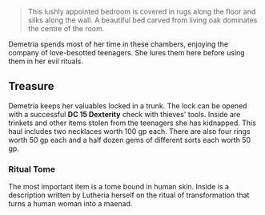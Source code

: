 > This lushly appointed bedroom is covered in rugs along the floor and silks along the wall. A beautiful bed carved from living oak dominates the centre of the room.

Demetria spends most of her time in these chambers, enjoying the company of love-besotted teenagers. She lures them here before using them in her evil rituals.

## Treasure
Demetria keeps her valuables locked in a trunk. The lock can be opened with a successful **DC 15 Dexterity** check with thieves' tools. Inside are trinkets and other items stolen from the teenagers she has kidnapped. This haul includes two necklaces worth 100 gp each. There are also four rings worth 50 gp each and a half dozen gems of different sorts each worth 50 gp.

### Ritual Tome
The most important item is a tome bound in human skin. Inside is a description written by Lutheria herself on the ritual of transformation that turns a human woman into a maenad.